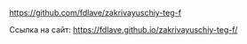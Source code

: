 https://github.com/fdlave/zakrivayuschiy-teg-f

Ссылка на сайт: 
https://fdlave.github.io/zakrivayuschiy-teg-f/
